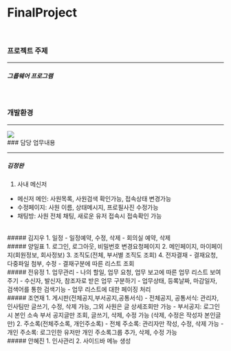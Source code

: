 # FinalProject

<br>

### 프로젝트 주제
<hr>

##### 그룹웨어 프로그램

<br>

### 개발환경
<hr>
<img src="https://user-images.githubusercontent.com/67682215/118840705-9c66fb80-b902-11eb-87fd-62a2367ceb0e.png" />

<br>
### 담당 업무내용
<hr>

##### 김정완
1. 사내 메신저
- 메신저 메인: 사원목록, 사원검색 확인가능, 접속상태 변경가능
- 수정페이지: 사원 이름, 상태메시지, 프로필사진 수정가능
- 채팅방: 사원 전체 채팅, 새로운 유저 접속시 접속확인 가능
<br>
##### 김지우
1. 일정
- 일정예약, 수정, 삭제
- 회의실 예약, 삭제
<br>
##### 양일표
1. 로그인, 로그아웃, 비밀번호 변경요청페이지
2. 메인페이지, 마이페이지(회원정보, 회사정보)
3. 조직도(전체, 부서별 조직도 조회)
4. 전자결재
- 결재요청, 다중파일 첨부, 수정
- 결재구분에 따른 리스트 조회
<br>
##### 전유정
1. 업무관리
- 나의 할일, 업무 요청, 업무 보고에 따른 업무 리스트 보여주기
- 수신자, 발신자, 참조자로 받은 업무 구분하기
- 업무상태, 등록날짜, 마감일자, 검색어를 통한 검색기능
- 업무 리스트에 대한 페이징 처리
<br>
##### 조연재
1. 게시판(전체공지,부서공지,공통서식)
- 전체공지, 공통서식: 관리자, 인사팀만 글쓰기, 수정, 삭제 가능, 그외 사원은 글 상세조회만 가능
- 부서공지: 로그인시 본인 소속 부서 공지글만 조회, 글쓰기, 삭제, 수정 가능 (삭제, 수정은 작성자 본인글만)
2. 주소록(전체주소록, 개인주소록)
- 전체 주소록: 관리자만 작성, 수정, 삭제 가능
- 개인 주소록: 로그인한 유저만 개인 주소록그룹 추가, 삭제, 수정 가능
<br>
##### 안혜진
1. 인사관리
2. 사이드바 메뉴 생성
